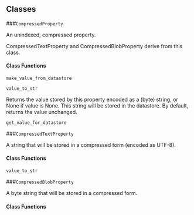 # 










## Classes
    
    
###`CompressedProperty`

An unindexed, compressed property.

  CompressedTextProperty and CompressedBlobProperty derive from this class.
  

        
#### Class Functions
            
            
`make_value_from_datastore`


 
            
`value_to_str`

Returns the value stored by this property encoded as a (byte) string,
    or None if value is None.  This string will be stored in the datastore.
    By default, returns the value unchanged.
 
            
`get_value_for_datastore`


 
            

        

    
    
###`CompressedTextProperty`

A string that will be stored in a compressed form (encoded as UTF-8).
  

        
#### Class Functions
            
            
`value_to_str`


 
            

        

    
    
###`CompressedBlobProperty`

A byte string that will be stored in a compressed form.
  

        
#### Class Functions
            
            

        

    
